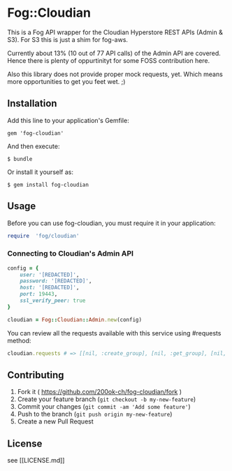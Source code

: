 # Fog::Cloudian

This is a Fog API wrapper for the Cloudian Hyperstore REST APIs (Admin
& S3). For S3 this is just a shim for fog-aws.

Currently about 13% (10 out of 77 API calls) of the Admin API are
covered. Hence there is plenty of oppurtinityt for some FOSS
contribution here.

Also this library does not provide proper mock requests, yet. Which
means more opportunities to get you feet wet. ;)

## Installation

Add this line to your application's Gemfile:

```
gem 'fog-cloudian'
```

And then execute:

```
$ bundle
```

Or install it yourself as:

```
$ gem install fog-cloudian
```

## Usage

Before you can use fog-cloudian, you must require it in your application:

```ruby
require  'fog/cloudian'
```

### Connecting to Cloudian's Admin API

```ruby
config = {
    user: '[REDACTED]',
    password: '[REDACTED]',
    host: '[REDACTED]',
    port: 19443,
    ssl_verify_peer: true
}

cloudian = Fog::Cloudian::Admin.new(config)
```

You can review all the requests available with this service using #requests method:

```ruby
cloudian.requests # => [[nil, :create_group], [nil, :get_group], [nil, :delete_group], ...
```

## Contributing

1. Fork it ( https://github.com/200ok-ch/fog-cloudian/fork )
1. Create your feature branch (`git checkout -b my-new-feature`)
1. Commit your changes (`git commit -am 'Add some feature'`)
1. Push to the branch (`git push origin my-new-feature`)
1. Create a new Pull Request

## License

see [[LICENSE.md]]
